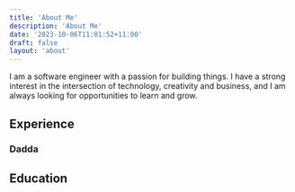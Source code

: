 ```yaml
---
title: 'About Me'
description: 'About Me'
date: '2023-10-06T11:01:52+11:00'
draft: false
layout: 'about'
---
```

I am a software engineer with a passion for building things. I have a strong interest in the
intersection of technology, creativity and business, and I am always looking for
opportunities to learn and grow. 

## Experience

### Dadda


## Education